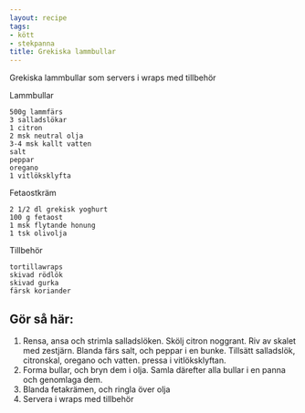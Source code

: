 ```yaml
---
layout: recipe
tags:
- kött
- stekpanna
title: Grekiska lammbullar
---
```



Grekiska lammbullar som servers i wraps med tillbehör

Lammbullar
```
500g lammfärs
3 salladslökar
1 citron
2 msk neutral olja
3-4 msk kallt vatten
salt
peppar
oregano
1 vitlöksklyfta
```
Fetaostkräm
```
2 1/2 dl grekisk yoghurt
100 g fetaost
1 msk flytande honung
1 tsk olivolja
```
Tillbehör
```
tortillawraps
skivad rödlök
skivad gurka
färsk koriander
```

## Gör så här:
1. Rensa, ansa och strimla salladslöken. Skölj citron noggrant. Riv av skalet
   med zestjärn. Blanda färs salt, och peppar i en bunke. Tillsätt salladslök,
   citronskal, oregano och vatten. pressa i vitlöksklyftan.
2. Forma bullar, och bryn dem i olja. Samla därefter alla bullar i en panna och
   genomlaga dem.
3. Blanda fetakrämen, och ringla över olja
5. Servera i wraps med tillbehör
